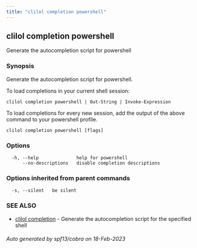 ```yaml
---
title: "clilol completion powershell"
---
```

## clilol completion powershell

Generate the autocompletion script for powershell

### Synopsis

Generate the autocompletion script for powershell.

To load completions in your current shell session:

	clilol completion powershell | Out-String | Invoke-Expression

To load completions for every new session, add the output of the above command
to your powershell profile.


```
clilol completion powershell [flags]
```

### Options

```
  -h, --help              help for powershell
      --no-descriptions   disable completion descriptions
```

### Options inherited from parent commands

```
  -s, --silent   be silent
```

### SEE ALSO

* [clilol completion](clilol_completion.md)	 - Generate the autocompletion script for the specified shell

###### Auto generated by spf13/cobra on 18-Feb-2023
